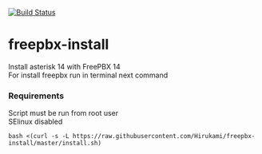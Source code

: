 [![Build Status](https://travis-ci.org/Hirukami/freepbx-install.svg?branch=master)](https://travis-ci.org/Hirukami/freepbx-install)  
# freepbx-install
Install asterisk 14 with FreePBX 14  
For install freepbx run in terminal next command
### Requirements
Script must be run from root user  
SElinux disabled
```
bash <(curl -s -L https://raw.githubusercontent.com/Hirukami/freepbx-install/master/install.sh)
```
